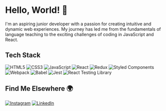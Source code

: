 # Hello, World! 👋

I'm an aspiring junior developer with a passion for creating intuitive and dynamic web experiences. My journey has led me from the fundamentals of language teaching to the exciting challenges of coding in JavaScript and React.

## Tech Stack

![HTML5](https://img.shields.io/badge/-HTML5-E34F26?style=flat&logo=html5&logoColor=white)
![CSS3](https://img.shields.io/badge/-CSS3-1572B6?style=flat&logo=css3)
![JavaScript](https://img.shields.io/badge/-JavaScript-F7DF1E?style=flat&logo=javascript&logoColor=black)
![React](https://img.shields.io/badge/-React-61DAFB?style=flat&logo=react&logoColor=black)
![Redux](https://img.shields.io/badge/-Redux-764ABC?style=flat&logo=redux)
![Styled Components](https://img.shields.io/badge/-StyledComponents-DB7093?style=flat&logo=styled-components)
![Webpack](https://img.shields.io/badge/-Webpack-8DD6F9?style=flat&logo=Webpack&logoColor=white)
![Babel](https://img.shields.io/badge/-Babel-F9DC3E?style=flat&logo=babel&logoColor=black)
![Jest](https://img.shields.io/badge/-Jest-C21325?style=flat&logo=jest&logoColor=white)
![React Testing Library](https://img.shields.io/badge/-React%20Testing%20Library-E33332?style=flat&logo=testing-library&logoColor=white)

## Find Me Elsewhere 🌍

[![Instagram](https://img.shields.io/badge/-Instagram-E4405F?style=flat&logo=instagram&logoColor=white)](https://www.instagram.com/yakksiek)
[![LinkedIn](https://img.shields.io/badge/-LinkedIn-0A66C2?style=flat&logo=linkedin&logoColor=white)](https://www.linkedin.com/in/marcin-kulbicki)

